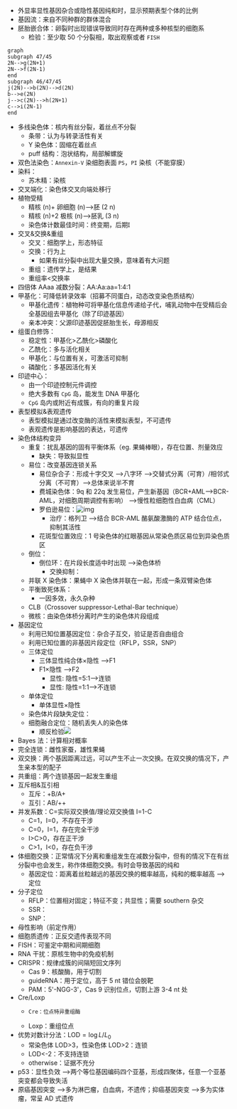- 外显率显性基因杂合或隐性基因纯和时，显示预期表型个体的比例
- 基因流：来自不同种群的群体混合
- 胚胎嵌合体：卵裂时出现错误导致同时存在两种或多种核型的细胞系
	- 检验：至少取 50 个分裂相，取出观察或者 `FISH`

```mermaid
graph
subgraph 47/45
2N-->g(2N+1)
2N-->f(2N-1)
end 
subgraph 46/47/45
j(2N)-->b(2N)-->d(2N)
b-->e(2N)
j-->c(2N)-->h(2N+1)
c-->i(2N-1)
end
```

- 多线染色体：核内有丝分裂，着丝点不分裂
	- 条带：认为与转录活性有关
	- Y 染色体：固缩在着丝点
	- puff 结构：泡状结构，局部解螺旋
- 双色法染色：`Annexin-V` 染细胞表面 `PS`，`PI` 染核（不能穿膜）
- 染料：
	- 苏木精：染核
- 交叉端化：染色体交叉向端处移行
- 植物受精
	- 精核 (n)+ 卵细胞 (n)-->胚 (2 n)
	- 精核 (n)+2 极核 (n)-->胚乳 (3 n)
	- 染色体计数最佳时间：终变期，后期Ɪ
- 交叉&交换&重组
	- 交叉：细胞学上，形态特征
	- 交换：行为上
		- 如果有丝分裂中出现大量交换，意味着有大问题
	- 重组：遗传学上，是结果
	- 重组率<交换率
- 四倍体 AAaa 减数分裂：AA:Aa:aa=1:4:1
- 甲基化：可降低转录效率（招募不同蛋白，动态改变染色质结构）
	- 甲基化遗传：植物种可将甲基化信息传递给子代，哺乳动物中在受精后会全基因组去甲基化（除了印迹基因）
	- 亲本冲突：父源印迹基因促胚胎生长，母源相反
- 组蛋白修饰：
	- 稳定性：甲基化>乙酰化>磷酸化
	- 乙酰化：多与活化相关
	- 甲基化：与位置有关，可激活可抑制
	- 磷酸化：多基因活化有关
- 印迹中心：
	- 由一个印迹控制元件调控
	- 绝大多数有 `CpG` 岛，能发生 DNA 甲基化
	- `CpG` 岛内或附近有成簇，有向的重复片段
- 表型模拟&表观遗传
	- 表型模拟是通过改变酶的活性来模拟表型，不可遗传
	- 表观遗传是影响基因的表达，可遗传
- 染色体结构变异
	- 重复：扰乱基因的固有平衡体系（eg. 果蝇棒眼），存在位置、剂量效应
		- 缺失：导致拟显性
	- 易位：改变基因连锁关系
		- 易位杂合子：形成十字交叉 -->八字环 -->交替式分离（可育）/相邻式分离（不可育）-->总体来说半不育
		- 费城染色体：9q 和 22q 发生易位，产生新基因（BCR+AML-->BCR-AML，对细胞周期调控有影响） -->慢性粒细胞性白血病（CML）
		- 罗伯逊易位：![img](https://img1p.dxycdn.com/2021/0220/234/2467988974893755643-115w.png%21q70?Expires=1722952455&OSSAccessKeyId=LTAI5tSDK8MpKoGzn4zRvWFK&Signature=WMsIiova34QYSzO3wPq6sOJpdXE%3D)
			- 治疗：格列卫 -->结合 BCR-AML 酪氨酸激酶的 ATP 结合位点，抑制其活性
		- 花斑型位置效应：1 号染色体的红眼基因从常染色质区易位到异染色质区
	- 倒位：
		- 倒位环：在片段长度适中时出现 -->染色体桥
			- 交换抑制：
	- 并联 X 染色体：果蝇中 X 染色体并联在一起，形成一条双臂染色体
	- 平衡致死体系：
		- 一因多效，永久杂种
	- CLB（Crossover suppressor-Lethal-Bar technique）
	- 微核：由染色体桥分离时产生的染色体片段组成
- 基因定位
	- 利用已知位置基因定位：杂合子互交，验证是否自由组合
	- 利用已知位置的非基因片段定位（RFLP，SSR，SNP）
	- 三体定位
		- 三体显性纯合体×隐性 -->F1
		- F1×隐性 -->F2
			- 显性: 隐性=5:1-->连锁
			- 显性: 隐性=1:1-->不连锁
	- 单体定位
		- 单体显性×隐性
	- 染色体片段缺失定位：
	- 细胞融合定位：随机丢失人的染色体
		- 顺反检验![](mmexport1722932477219.jpg)
- Bayes 法：计算相对概率
- 完全连锁：雌性家蚕，雄性果蝇
- 双交换：两个基因距离过远，可以产生不止一次交换。在双交换的情况下，产生亲本型的配子
- 共重组：两个连锁基因一起发生重组
- 互斥相&互引相
	- 互斥：+B/A+
	- 互引：AB/++
- 并发系数：C=实际双交换值/理论双交换值 I=1-C
	- C=1，I=0，不存在干涉
	- C=0，I=1，存在完全干涉
	- I>C>0，存在正干涉
	- C>1，I<0，存在负干涉
- 体细胞交换：正常情况下分离和重组发生在减数分裂中，但有的情况下在有丝分裂中也会发生，称作体细胞交换。有时会导致基因的纯和
	- 基因定位：距离着丝粒越远的基因交换的概率越高，纯和的概率越高 -->定位
- 分子定位
	- RFLP：位置相对固定；特征不变；共显性；需要 southern 杂交
	- SSR：
	- SNP：
- 母性影响（前定作用）
- 细胞质遗传：正反交遗传表现不同
- FISH：可鉴定中期和间期细胞
- RNA 干扰：原核生物中的免疫机制
- CRISPR：规律成簇的间隔短回文序列
	- Cas 9：核酸酶，用于切割
	- guideRNA：用于定位，高于 5 nt 错位会脱靶
	- PAM：5'-NGG-3'，Cas 9 识别位点，切割上游 3-4 nt 处
- Cre/Loxp
	-     Cre：位点特异重组酶
	- Loxp：重组位点
- 优势对数计分法：$\mathrm{LOD}=\log{L/L_0}$
	- 常染色体 LOD>3，性染色体 LOD>2：连锁
	- LOD<-2：不支持连锁
	- otherwise：证据不充分
- p53：显性负效 -->两个等位基因编码四个亚基，形成四聚体，任意一个亚基突变都会导致失活
- 原癌基因突变 -->多为淋巴瘤，白血病，不遗传；抑癌基因突变 -->多为实体瘤，常呈 AD 式遗传